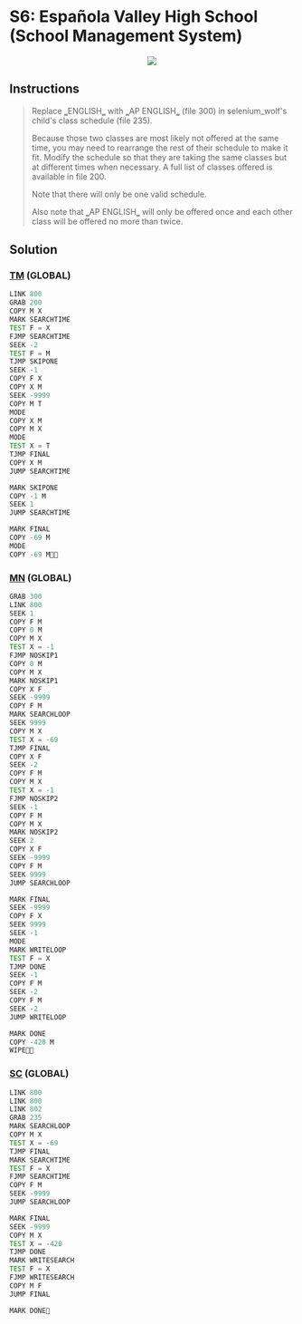 # S6: Española Valley High School (School Management System)
<div align='center'><img src='PB057.gif' /></div>

## Instructions
>﻿Replace ‗ENGLISH‗ with ‗AP ENGLISH‗ (file 300) in selenium\_wolf's child's class schedule (file 235).
>
>Because those two classes are most likely not offered at the same time, you may need to rearrange the rest of their schedule to make it fit. Modify the schedule so that they are taking the same classes but at different times when necessary. A full list of classes offered is available in file 200.
>
>Note that there will only be one valid schedule. 
>
>Also note that ‗AP ENGLISH‗ will only be offered once and each other class will be offered no more than twice.

## Solution

### [TM](TM.exa) (GLOBAL)
```asm
LINK 800
GRAB 200
COPY M X
MARK SEARCHTIME
TEST F = X
FJMP SEARCHTIME
SEEK -2
TEST F = M
TJMP SKIPONE
SEEK -1
COPY F X
COPY X M
SEEK -9999
COPY M T
MODE
COPY X M
COPY M X
MODE
TEST X = T
TJMP FINAL
COPY X M
JUMP SEARCHTIME

MARK SKIPONE
COPY -1 M
SEEK 1
JUMP SEARCHTIME

MARK FINAL
COPY -69 M
MODE
COPY -69 M
```

### [MN](MN.exa) (GLOBAL)
```asm
GRAB 300
LINK 800
SEEK 1
COPY F M
COPY 0 M
COPY M X
TEST X = -1
FJMP NOSKIP1
COPY 0 M
COPY M X
MARK NOSKIP1
COPY X F
SEEK -9999
COPY F M
MARK SEARCHLOOP
SEEK 9999
COPY M X
TEST X = -69
TJMP FINAL
COPY X F
SEEK -2
COPY F M
COPY M X
TEST X = -1
FJMP NOSKIP2
SEEK -1
COPY F M
COPY M X
MARK NOSKIP2
SEEK 2
COPY X F
SEEK -9999
COPY F M
SEEK 9999
JUMP SEARCHLOOP

MARK FINAL
SEEK -9999
COPY F X
SEEK 9999
SEEK -1
MODE
MARK WRITELOOP
TEST F = X
TJMP DONE
SEEK -1
COPY F M
SEEK -2
COPY F M
SEEK -2
JUMP WRITELOOP

MARK DONE
COPY -420 M
WIPE
```

### [SC](SC.exa) (GLOBAL)
```asm
LINK 800
LINK 800
LINK 802
GRAB 235
MARK SEARCHLOOP
COPY M X
TEST X = -69
TJMP FINAL
MARK SEARCHTIME
TEST F = X
FJMP SEARCHTIME
COPY F M
SEEK -9999
JUMP SEARCHLOOP

MARK FINAL
SEEK -9999
COPY M X
TEST X = -420
TJMP DONE
MARK WRITESEARCH
TEST F = X
FJMP WRITESEARCH
COPY M F
JUMP FINAL

MARK DONE
```